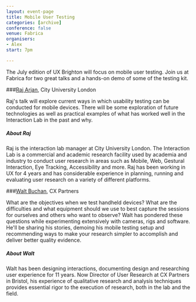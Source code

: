 ```yaml
---
layout: event-page
title: Mobile User Testing
categories: [archive]
conference: false
venue: Fabrica
organisers: 
- Alex
start: 7pm

---
```

The July edition of UX Brighton will focus on mobile user testing. Join us at Fabrica for two great talks and a hands-on demo of some of the testing kit.  


###[Raj Arjan](http://www.twitter.com/RajArjan), City University London

Raj's talk will explore current ways in which usability testing can be conducted for mobile devices. There will be some exploration of future technologies as well as practical examples of what has worked well in the Interaction Lab in the past and why. 

##### About Raj

Raj is the interaction lab manager at City University London. The Interaction Lab is a commercial and academic research facility used by academia and industry to conduct user research in areas such as Mobile, Web, Gestural Interaction, Eye Tracking, Accessibility and more. Raj has been working in UX for 4 years and has considerable experience in planning, running and evaluating user research on a variety of different platforms.


###[Walt Buchan](http://www.twitter.com/silverfoxyboy), CX Partners

What are the objectives when we test handheld devices? What are the difficulties and what equipment should we use to best capture the sessions for ourselves and others who want to observe? Walt has pondered these questions while experimenting extensively with cameras, rigs and software. He'll be sharing his stories, demoing his mobile testing setup and recommending ways to make your research simpler to accomplish and deliver better quality evidence.

##### About Walt

Walt has been designing interactions, documenting design and researching user experience for 11 years.  Now Director of User Research at CX Partners in Bristol, his experience of qualitative research and analysis techniques provides essential rigor to the execution of research, both in the lab and the field.


